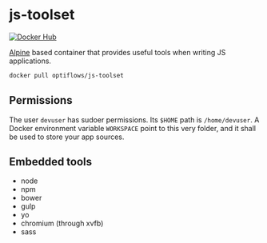 # js-toolset

[![Docker Hub](https://img.shields.io/docker/pulls/surycat/js-toolset.svg)](https://hub.docker.com/r/surycat/js-toolset)

[Alpine](https://hub.docker.com/_/alpine/) based container that provides useful tools when writing JS applications.

```bash
docker pull optiflows/js-toolset
```

## Permissions

The user `devuser` has sudoer permissions. Its `$HOME` path is `/home/devuser`.
A Docker environment variable `WORKSPACE` point to this very folder, and it shall be used to store your app sources.

## Embedded tools

* node
* npm
* bower
* gulp
* yo
* chromium (through xvfb)
* sass
